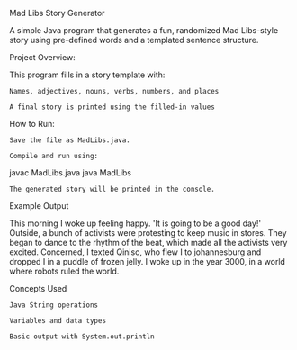 Mad Libs Story Generator

A simple Java program that generates a fun, randomized Mad Libs-style story using pre-defined words and a templated sentence structure.

Project Overview:

This program fills in a story template with:

    Names, adjectives, nouns, verbs, numbers, and places

    A final story is printed using the filled-in values

How to Run:

    Save the file as MadLibs.java.

    Compile and run using:

javac MadLibs.java
java MadLibs

    The generated story will be printed in the console.

Example Output

This morning I woke up feeling happy. 'It is going to be a good day!' 
Outside, a bunch of activists were protesting to keep music in stores. 
They began to dance to the rhythm of the beat, which made all the activists very excited. 
Concerned, I texted Qiniso, who flew I to johannesburg and dropped I in a puddle of frozen jelly. 
I woke up in the year 3000, in a world where robots ruled the world.

Concepts Used

    Java String operations

    Variables and data types

    Basic output with System.out.println
